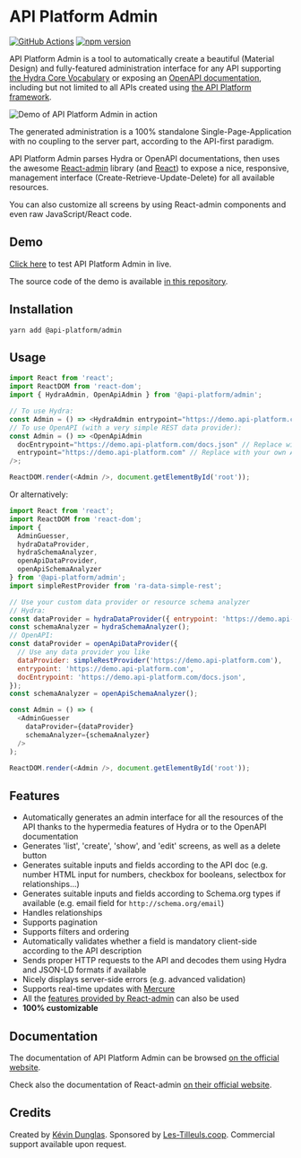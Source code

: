 # API Platform Admin

[![GitHub Actions](https://github.com/api-platform/admin/workflows/CI/badge.svg?branch=main)](https://github.com/api-platform/admin/actions?query=workflow%3ACI+branch%3Amain)
[![npm version](https://badge.fury.io/js/%40api-platform%2Fadmin.svg)](https://badge.fury.io/js/%40api-platform%2Fadmin)

API Platform Admin is a tool to automatically create a beautiful (Material Design) and fully-featured administration interface
for any API supporting [the Hydra Core Vocabulary](http://www.hydra-cg.com/) or exposing an [OpenAPI documentation](https://www.openapis.org/),
including but not limited to all APIs created using [the API Platform framework](https://api-platform.com).

![Demo of API Platform Admin in action](https://api-platform.com/97cd2738071d63989db0bbcb6ba85a25/admin-demo.gif)

The generated administration is a 100% standalone Single-Page-Application with no coupling to the server part, according
to the API-first paradigm.

API Platform Admin parses Hydra or OpenAPI documentations, then uses the awesome [React-admin](https://marmelab.com/react-admin/)
library (and [React](https://facebook.github.io/react/)) to expose a nice, responsive, management interface (Create-Retrieve-Update-Delete)
for all available resources.

You can also customize all screens by using React-admin components and even raw JavaScript/React code.

## Demo

[Click here](https://demo.api-platform.com/) to test API Platform Admin in live.

The source code of the demo is available [in this repository](https://github.com/api-platform/demo).

## Installation

    yarn add @api-platform/admin

## Usage

```javascript
import React from 'react';
import ReactDOM from 'react-dom';
import { HydraAdmin, OpenApiAdmin } from '@api-platform/admin';

// To use Hydra:
const Admin = () => <HydraAdmin entrypoint="https://demo.api-platform.com" />; // Replace with your own API entrypoint
// To use OpenAPI (with a very simple REST data provider):
const Admin = () => <OpenApiAdmin
  docEntrypoint="https://demo.api-platform.com/docs.json" // Replace with your own OpenAPI documentation entrypoint
  entrypoint="https://demo.api-platform.com" // Replace with your own API entrypoint
/>;

ReactDOM.render(<Admin />, document.getElementById('root'));
```

Or alternatively:

```javascript
import React from 'react';
import ReactDOM from 'react-dom';
import {
  AdminGuesser,
  hydraDataProvider,
  hydraSchemaAnalyzer,
  openApiDataProvider,
  openApiSchemaAnalyzer
} from '@api-platform/admin';
import simpleRestProvider from 'ra-data-simple-rest';

// Use your custom data provider or resource schema analyzer
// Hydra:
const dataProvider = hydraDataProvider({ entrypoint: 'https://demo.api-platform.com' });
const schemaAnalyzer = hydraSchemaAnalyzer();
// OpenAPI:
const dataProvider = openApiDataProvider({
  // Use any data provider you like
  dataProvider: simpleRestProvider('https://demo.api-platform.com'),
  entrypoint: 'https://demo.api-platform.com',
  docEntrypoint: 'https://demo.api-platform.com/docs.json',
});
const schemaAnalyzer = openApiSchemaAnalyzer();

const Admin = () => (
  <AdminGuesser
    dataProvider={dataProvider}
    schemaAnalyzer={schemaAnalyzer}
  />
);

ReactDOM.render(<Admin />, document.getElementById('root'));
```

## Features

* Automatically generates an admin interface for all the resources of the API thanks to the hypermedia features of Hydra or to the OpenAPI documentation
* Generates 'list', 'create', 'show', and 'edit' screens, as well as a delete button
* Generates suitable inputs and fields according to the API doc (e.g. number HTML input for numbers, checkbox for booleans, selectbox for relationships...)
* Generates suitable inputs and fields according to Schema.org types if available (e.g. email field for `http://schema.org/email`)
* Handles relationships
* Supports pagination
* Supports filters and ordering
* Automatically validates whether a field is mandatory client-side according to the API description
* Sends proper HTTP requests to the API and decodes them using Hydra and JSON-LD formats if available
* Nicely displays server-side errors (e.g. advanced validation)
* Supports real-time updates with [Mercure](https://mercure.rocks)
* All the [features provided by React-admin](https://marmelab.com/react-admin/Tutorial.html) can also be used
* **100% customizable**

## Documentation

The documentation of API Platform Admin can be browsed [on the official website](https://api-platform.com/docs/admin/).

Check also the documentation of React-admin [on their official website](https://marmelab.com/react-admin/Tutorial.html).

## Credits

Created by [Kévin Dunglas](https://dunglas.fr). Sponsored by [Les-Tilleuls.coop](https://les-tilleuls.coop).
Commercial support available upon request.
